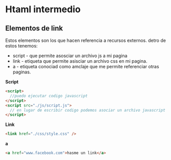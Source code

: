 # Htaml intermedio

## Elementos de link

Estos elementos son los que hacen referencia a recursos externos.
detro de estos tenemos:

- script - que permite asosciar un archivo js a mi pagina
- link - etiqueta que permite asisciar un archivo css en mi pagina.
- a - etiqueta conociad como amclaje que me permite referenciar otras paginas.

**Script**

```html
<script>
  //puedo ejecutar codigo javascript
</script>
<script src="./js/script.js">
  // en lugar de escribir codigo podemos asociar un archivo javascript
</script>
```

**Link**

```html
<link href="./css/style.css" />
```

**a**

```html
<a href="www.facebook.com">hasme un link</a>
```
